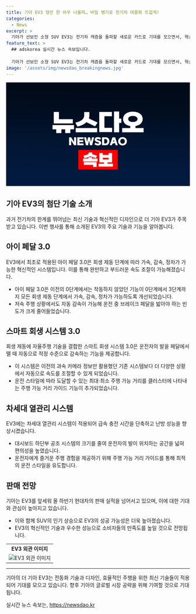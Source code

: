 ```yaml
---
title: 기아 EV3 형만 한 아우 나올까… 비밀 병기로 전기차 대중화 뜨겁게!
categories:
  - News
excerpt: >
  기아가 선보인 소형 SUV EV3는 전기차 캐즘을 돌파할 새로운 카드로 기대를 모으면서, 혁신적인 전동화 기술과 자율주행 기능을 갖췄다. 아이 페달 3.0과 스마트 회생 시스템 3.0은 새로운 추가 기능과 성능을 자랑하며, 차세대 열관리 시스템과 주행 가능 거리 가이드로 운전자의 편의를 더했다. 이에 대해 기아는 올 하반기 현대차의 판매 실적을 넘어설 수 있을 것으로 전망되며, 신차 시장에서도 긍정적인 분위기를 이끌고 있다.
feature_text: >
  ## adskorea 실시간 뉴스 속보입니다.

  기아가 선보인 소형 SUV EV3는 전기차 캐즘을 돌파할 새로운 카드로 기대를 모으면서, 혁신적인 전동화 기술과 자율주행 기능을 갖췄다. 아이 페달 3.0과 스마트 회생 시스템 3.0은 새로운 추가 기능과 성능을 자랑하며, 차세대 열관리 시스템과 주행 가능 거리 가이드로 운전자의 편의를 더했다. 이에 대해 기아는 올 하반기 현대차의 판매 실적을 넘어설 수 있을 것으로 전망되며, 신차 시장에서도 긍정적인 분위기를 이끌고 있다.
image: '/assets/img/newsdao_breakingnews.jpg'
---
```


<p><img src="/assets/img/newsdao_breakingnews.jpg" alt="adskorea 속보" /></p>

<h2 data-ke-size="size26">기아 EV3의 첨단 기술 소개</h2>

<p data-ke-size="size16">과거 전기차의 한계를 뛰어넘는 최신 기술과 혁신적인 디자인으로 더 기아 EV3가 주목받고 있습니다. 이번 행사를 통해 소개된 EV3의 주요 기술과 기능을 알아봅니다.</p>

<h2 data-ke-size="size24">아이 페달 3.0</h2>

<p data-ke-size="size16">EV3에서 최초로 적용된 아이 페달 3.0은 회생 제동 단계에 따라 가속, 감속, 정차가 가능한 혁신적인 시스템입니다. 이를 통해 완만하고 부드러운 속도 조절이 가능해졌습니다.</p>

<ul>
  <li>아이 페달 3.0은 이전의 0단계에서는 작동하지 않았던 기능이 0단계에서 3단계까지 모든 회생 제동 단계에서 가속, 감속, 정차가 가능하도록 개선되었습니다.</li>
  <li>저속 주행 상황에서도 자동 감속이 가능해 운전 중 브레이크 페달을 밟아야 하는 빈도가 크게 줄어들었습니다.</li>
</ul>

<h2 data-ke-size="size24">스마트 회생 시스템 3.0</h2>

<p data-ke-size="size16">회생 제동에 자율주행 기술을 결합한 스마트 회생 시스템 3.0은 운전자의 발을 페달에서 뗄 때 자동으로 적정 수준으로 감속하는 기능을 제공합니다.</p>

<ul>
  <li>이 시스템은 이전의 과속 카메라 정보만 활용했던 기존 시스템보다 더 다양한 상황에서 자동으로 속도를 조절할 수 있게 되었습니다.</li>
  <li>운전 스타일에 따라 도달할 수 있는 최대·최소 주행 가능 거리를 클러스터에 나타내는 주행 가능 거리 가이드 기능이 추가되었습니다.</li>
</ul>

<h2 data-ke-size="size24">차세대 열관리 시스템</h2>

<p data-ke-size="size16">EV3에는 차세대 열관리 시스템이 적용되어 급속 충전 시간을 단축하고 난방 성능을 향상시켰습니다.</p>

<ul>
  <li>대시보드 하단부 공조 시스템의 크기를 줄여 운전자의 발이 위치하는 공간을 넓혀 편의성을 높였습니다.</li>
  <li>운전자에게 즐거운 주행 경험을 제공하기 위해 주행 가능 거리 가이드를 통해 최적의 운전 스타일을 유도합니다.</li>
</ul>

<h2 data-ke-size="size24">판매 전망</h2>

<p data-ke-size="size16">기아는 EV3를 앞세워 올 하반기 현대차의 판매 실적을 넘어서고 있으며, 이에 대한 기대와 관심이 높아지고 있습니다.</p>

<ul>
  <li>이와 함께 SUV의 인기 상승으로 EV3의 성공 가능성은 더욱 높아졌습니다.</li>
  <li>EV3의 혁신적인 기술과 우수한 성능으로 소비자들의 만족도를 높일 것으로 전망됩니다.</li>
</ul>

<table>
  <tr>
    <td style="text-align: center; height: 17px;"><b>EV3 외관 이미지</b></td>
  </tr>
  <tr>
    <td><img src="ImageLink1" alt="EV3 외관 이미지"></td>
  </tr>
</table>

<hr>

<p data-ke-size="size16">기아의 더 기아 EV3는 전동화 기술과 디자인, 효율적인 주행을 위한 최신 기술들이 적용되어 기대를 모으고 있습니다. 향후 기아의 글로벌 시장 공략을 위해 기여할 것으로 기대됩니다.</p>
실시간 뉴스 속보는, <a href="https://newsdao.kr" rel="dofollow">https://newsdao.kr</a>



